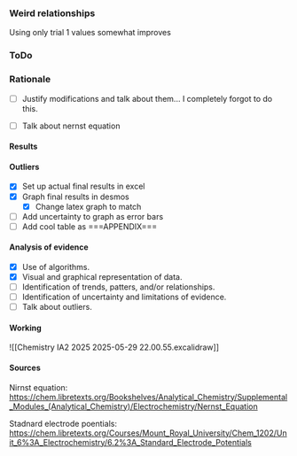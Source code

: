 ### Weird relationships
Using only trial 1 values somewhat improves


### ToDo

### Rationale
- [ ] Justify modifications and talk about them... I completely forgot to do this.
- [ ] Talk about nernst equation



#### Results
#### Outliers
- [x] Set up actual final results in excel
- [x] Graph final results in desmos
	- [x] Change latex graph to match
- [ ] Add uncertainty to graph as error bars
- [ ] Add cool table as ===APPENDIX===
#### Analysis of evidence
- [x] Use of algorithms.
- [x] Visual and graphical representation of data.
- [ ] Identification of trends, patters, and/or relationships.
- [ ] Identification of uncertainty and limitations of evidence.
- [ ] Talk about outliers.
#### Working
![[Chemistry IA2 2025 2025-05-29 22.00.55.excalidraw]]
#### Sources

Nirnst equation: https://chem.libretexts.org/Bookshelves/Analytical_Chemistry/Supplemental_Modules_(Analytical_Chemistry)/Electrochemistry/Nernst_Equation

Stadnard electrode poentials: https://chem.libretexts.org/Courses/Mount_Royal_University/Chem_1202/Unit_6%3A_Electrochemistry/6.2%3A_Standard_Electrode_Potentials